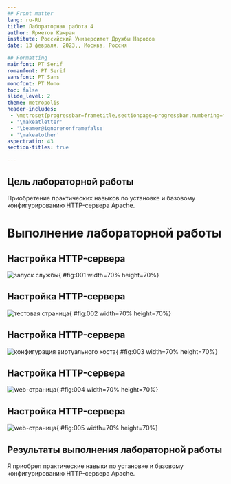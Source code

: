 ```yaml
---
## Front matter
lang: ru-RU
title: Лабораторная работа 4 
author: Ярметов Камран
institute: Российский Университет Дружбы Народов
date: 13 февраля, 2023,, Москва, Россия

## Formatting
mainfont: PT Serif
romanfont: PT Serif
sansfont: PT Sans
monofont: PT Mono
toc: false
slide_level: 2
theme: metropolis
header-includes: 
 - \metroset{progressbar=frametitle,sectionpage=progressbar,numbering=fraction}
 - '\makeatletter'
 - '\beamer@ignorenonframefalse'
 - '\makeatother'
aspectratio: 43
section-titles: true

---
```


## Цель лабораторной работы

Приобретение практических навыков по установке и базовому конфигурированию HTTP-сервера Apache.

# Выполнение лабораторной работы

## Настройка HTTP-сервера

![запуск службы](image/01.png){ #fig:001 width=70% height=70%}

## Настройка HTTP-сервера

![тестовая страница](image/02.png){ #fig:002 width=70% height=70%}

## Настройка HTTP-сервера

![конфигурация виртуального хоста](image/03.png){ #fig:003 width=70% height=70%}

## Настройка HTTP-сервера

![web-страница](image/04.png){ #fig:004 width=70% height=70%}

## Настройка HTTP-сервера

![web-страница](image/05.png){ #fig:005 width=70% height=70%}

## Результаты выполнения лабораторной работы

Я приобрел практические навыки по установке и базовому конфигурированию HTTP-сервера Apache.